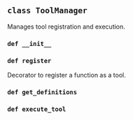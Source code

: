 ## `class ToolManager`

Manages tool registration and execution.

### `def __init__`

### `def register`

Decorator to register a function as a tool.

### `def get_definitions`

### `def execute_tool`

